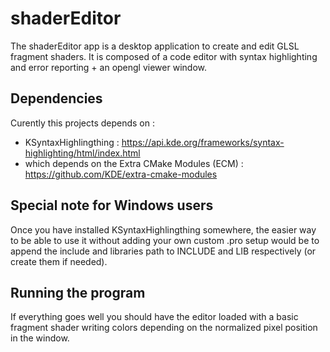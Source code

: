 # shaderEditor

The shaderEditor app is a desktop application to create and edit GLSL fragment shaders.
It is composed of a code editor with syntax highlighting and error reporting + an opengl viewer window.

## Dependencies

Curently this projects depends on :
* KSyntaxHighlingthing : https://api.kde.org/frameworks/syntax-highlighting/html/index.html
* which depends on the Extra CMake Modules (ECM) : https://github.com/KDE/extra-cmake-modules

## Special note for Windows users

Once you have installed KSyntaxHighlingthing somewhere, the easier way to be able to use it without adding your own custom .pro setup would be to append the include
and libraries path to INCLUDE and LIB respectively (or create them if needed).

## Running the program

If everything goes well you should have the editor loaded with a basic fragment shader writing colors depending on the normalized pixel position in the window.
